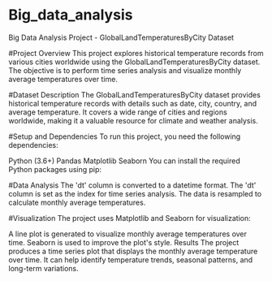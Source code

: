 # Big_data_analysis
Big Data Analysis Project - GlobalLandTemperaturesByCity Dataset

#Project Overview
This project explores historical temperature records from various cities worldwide using the GlobalLandTemperaturesByCity dataset. The objective is to perform time series analysis and visualize monthly average temperatures over time.

#Dataset Description
The GlobalLandTemperaturesByCity dataset provides historical temperature records with details such as date, city, country, and average temperature. It covers a wide range of cities and regions worldwide, making it a valuable resource for climate and weather analysis.

#Setup and Dependencies
To run this project, you need the following dependencies:

Python (3.6+)
Pandas
Matplotlib
Seaborn
You can install the required Python packages using pip:

#Data Analysis
The 'dt' column is converted to a datetime format.
The 'dt' column is set as the index for time series analysis.
The data is resampled to calculate monthly average temperatures.

#Visualization
The project uses Matplotlib and Seaborn for visualization:

A line plot is generated to visualize monthly average temperatures over time.
Seaborn is used to improve the plot's style.
Results
The project produces a time series plot that displays the monthly average temperature over time. It can help identify temperature trends, seasonal patterns, and long-term variations.
